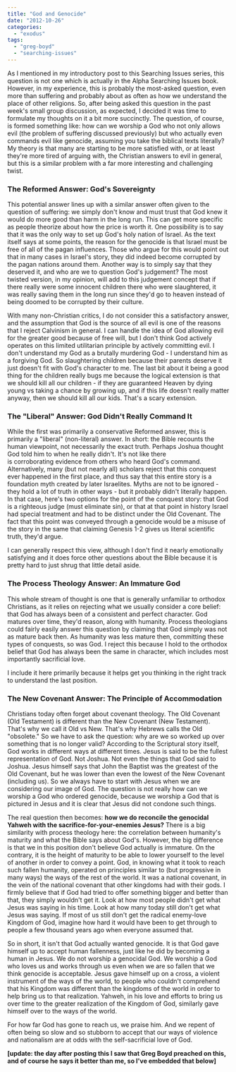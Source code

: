 ```yaml
---
title: "God and Genocide"
date: "2012-10-26"
categories: 
  - "exodus"
tags: 
  - "greg-boyd"
  - "searching-issues"
---
```


As I mentioned in my introductory post to this Searching Issues series, this question is not one which is actually in the Alpha Searching Issues book. However, in my experience, this is probably the most-asked question, even more than suffering and probably about as often as how we understand the place of other religions. So, after being asked this question in the past week's small group discussion, as expected, I decided it was time to formulate my thoughts on it a bit more succinctly. The question, of course, is formed something like: how can we worship a God who not only allows evil (the problem of suffering discussed previously) but who actually even commands evil like genocide, assuming you take the biblical texts literally? My theory is that many are starting to be more satisfied with, or at least they're more tired of arguing with, the Christian answers to evil in general, but this is a similar problem with a far more interesting and challenging twist. <!--more-->

### The Reformed Answer: God's Sovereignty

This potential answer lines up with a similar answer often given to the question of suffering: we simply don't know and must trust that God knew it would do more good than harm in the long run. This can get more specific as people theorize about how the price is worth it. One possibility is to say that it was the only way to set up God's holy nation of Israel. As the text itself says at some points, the reason for the genocide is that Israel must be free of all of the pagan influences. Those who argue for this would point out that in many cases in Israel's story, they did indeed become corrupted by the pagan nations around them. Another way is to simply say that they deserved it, and who are we to question God's judgement? The most twisted version, in my opinion, will add to this judgement concept that if there really were some innocent children there who were slaughtered, it was really saving them in the long run since they'd go to heaven instead of being doomed to be corrupted by their culture.

With many non-Christian critics, I do not consider this a satisfactory answer, and the assumption that God is the source of all evil is one of the reasons that I reject Calvinism in general. I can handle the idea of God allowing evil for the greater good because of free will, but I don't think God actively operates on this limited utilitarian principle by actively committing evil. I don't understand my God as a brutally murdering God - I understand him as a forgiving God. So slaughtering children because their parents deserve it just doesn't fit with God's character to me. The last bit about it being a good thing for the children really bugs me because the logical extension is that we should kill all our children - if they are guaranteed Heaven by dying young vs taking a chance by growing up, and if this life doesn't really matter anyway, then we should kill all our kids. That's a scary extension.

### The "Liberal" Answer: God Didn't Really Command It

While the first was primarily a conservative Reformed answer, this is primarily a "liberal" (non-literal) answer. In short: the Bible recounts the human viewpoint, not necessarily the exact truth. Perhaps Joshua thought God told him to when he really didn't. It's not like there is corroborating evidence from others who heard God's command. Alternatively, many (but not nearly all) scholars reject that this conquest ever happened in the first place, and thus say that this entire story is a foundation myth created by later Israelites. Myths are not to be ignored - they hold a lot of truth in other ways - but it probably didn't literally happen. In that case, here's two options for the point of the conquest story: that God is a righteous judge (must eliminate sin), or that at that point in history Israel had special treatment and had to be distinct under the Old Covenant. The fact that this point was conveyed through a genocide would be a misuse of the story in the same that claiming Genesis 1-2 gives us literal scientific truth, they'd argue.

I can generally respect this view, although I don't find it nearly emotionally satisfying and it does force other questions about the Bible because it is pretty hard to just shrug that little detail aside.

### The Process Theology Answer: An Immature God

This whole stream of thought is one that is generally unfamiliar to orthodox Christians, as it relies on rejecting what we usually consider a core belief: that God has always been of a consistent and perfect character. God matures over time, they'd reason, along with humanity. Process theologians could fairly easily answer this question by claiming that God simply was not as mature back then. As humanity was less mature then, committing these types of conquests, so was God. I reject this because I hold to the orthodox belief that God has always been the same in character, which includes most importantly sacrificial love.

I include it here primarily because it helps get you thinking in the right track to understand the last position.

### The New Covenant Answer: The Principle of Accommodation

Christians today often forget about covenant theology. The Old Covenant (Old Testament) is different than the New Covenant (New Testament). That's why we call it Old vs New. That's why Hebrews calls the Old "obsolete." So we have to ask the question: why are we so worked up over something that is no longer valid? According to the Scriptural story itself, God works in different ways at different times. Jesus is said to be the fullest representation of God. Not Joshua. Not even the things that God said to Joshua. Jesus himself says that John the Baptist was the greatest of the Old Covenant, but he was lower than even the lowest of the New Covenant (including us). So we always have to start with Jesus when we are considering our image of God. The question is not really how can we worship a God who ordered genocide, because we worship a God that is pictured in Jesus and it is clear that Jesus did not condone such things.

The real question then becomes: **how we do reconcile the genocidal Yahweh with the sacrifice-for-your-enemies Jesus?** There is a big similarity with process theology here: the correlation between humanity's maturity and what the Bible says about God's. However, the big difference is that we in this position don't believe God actually is immature. On the contrary, it is the height of maturity to be able to lower yourself to the level of another in order to convey a point. God, in knowing what it took to reach such fallen humanity, operated on principles similar to (but progressive in many ways) the ways of the rest of the world. It was a national covenant, in the vein of the national covenant that other kingdoms had with their gods. I firmly believe that if God had tried to offer something bigger and better than that, they simply wouldn't get it. Look at how most people didn't get what Jesus was saying in his time. Look at how many today still don't get what Jesus was saying. If most of us still don't get the radical enemy-love Kingdom of God, imagine how hard it would have been to get through to people a few thousand years ago when everyone assumed that.

So in short, it isn't that God actually wanted genocide. It is that God gave himself up to accept human fallenness, just like he did by becoming a human in Jesus. We do not worship a genocidal God. We worship a God who loves us and works through us even when we are so fallen that we think genocide is acceptable. Jesus gave himself up on a cross, a violent instrument of the ways of the world, to people who couldn't comprehend that his Kingdom was different than the kingdoms of the world in order to help bring us to that realization. Yahweh, in his love and efforts to bring us over time to the greater realization of the Kingdom of God, similarly gave himself over to the ways of the world.

For how far God has gone to reach us, we praise him. And we repent of often being so slow and so stubborn to accept that our ways of violence and nationalism are at odds with the self-sacrificial love of God.

**\[update: the day after posting this I saw that Greg Boyd preached on this, and of course he says it better than me, so I've embedded that below\]**
